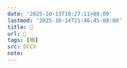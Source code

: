 ```yaml
---
date: '2025-10-13T10:27:11+08:00'
lastmod: '2025-10-14T21:46:45-08:00'
title: 􀳴
url: 􀳴
tags: [疇]
src: DCCV
note:
---
```

